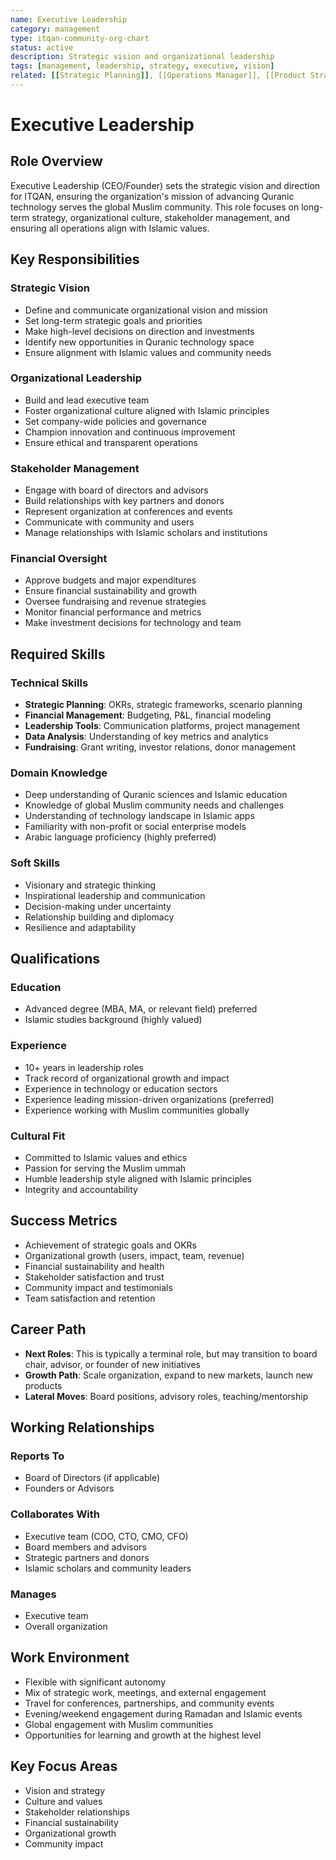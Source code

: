 ```yaml
---
name: Executive Leadership
category: management
type: itqan-community-org-chart
status: active
description: Strategic vision and organizational leadership
tags: [management, leadership, strategy, executive, vision]
related: [[Strategic Planning]], [[Operations Manager]], [[Product Strategy]]
---
```


# Executive Leadership

## Role Overview
Executive Leadership (CEO/Founder) sets the strategic vision and direction for ITQAN, ensuring the organization's mission of advancing Quranic technology serves the global Muslim community. This role focuses on long-term strategy, organizational culture, stakeholder management, and ensuring all operations align with Islamic values.

## Key Responsibilities

### Strategic Vision
- Define and communicate organizational vision and mission
- Set long-term strategic goals and priorities
- Make high-level decisions on direction and investments
- Identify new opportunities in Quranic technology space
- Ensure alignment with Islamic values and community needs

### Organizational Leadership
- Build and lead executive team
- Foster organizational culture aligned with Islamic principles
- Set company-wide policies and governance
- Champion innovation and continuous improvement
- Ensure ethical and transparent operations

### Stakeholder Management
- Engage with board of directors and advisors
- Build relationships with key partners and donors
- Represent organization at conferences and events
- Communicate with community and users
- Manage relationships with Islamic scholars and institutions

### Financial Oversight
- Approve budgets and major expenditures
- Ensure financial sustainability and growth
- Oversee fundraising and revenue strategies
- Monitor financial performance and metrics
- Make investment decisions for technology and team

## Required Skills

### Technical Skills
- **Strategic Planning**: OKRs, strategic frameworks, scenario planning
- **Financial Management**: Budgeting, P&L, financial modeling
- **Leadership Tools**: Communication platforms, project management
- **Data Analysis**: Understanding of key metrics and analytics
- **Fundraising**: Grant writing, investor relations, donor management

### Domain Knowledge
- Deep understanding of Quranic sciences and Islamic education
- Knowledge of global Muslim community needs and challenges
- Understanding of technology landscape in Islamic apps
- Familiarity with non-profit or social enterprise models
- Arabic language proficiency (highly preferred)

### Soft Skills
- Visionary and strategic thinking
- Inspirational leadership and communication
- Decision-making under uncertainty
- Relationship building and diplomacy
- Resilience and adaptability

## Qualifications

### Education
- Advanced degree (MBA, MA, or relevant field) preferred
- Islamic studies background (highly valued)

### Experience
- 10+ years in leadership roles
- Track record of organizational growth and impact
- Experience in technology or education sectors
- Experience leading mission-driven organizations (preferred)
- Experience working with Muslim communities globally

### Cultural Fit
- Committed to Islamic values and ethics
- Passion for serving the Muslim ummah
- Humble leadership style aligned with Islamic principles
- Integrity and accountability

## Success Metrics
- Achievement of strategic goals and OKRs
- Organizational growth (users, impact, team, revenue)
- Financial sustainability and health
- Stakeholder satisfaction and trust
- Community impact and testimonials
- Team satisfaction and retention

## Career Path
- **Next Roles**: This is typically a terminal role, but may transition to board chair, advisor, or founder of new initiatives
- **Growth Path**: Scale organization, expand to new markets, launch new products
- **Lateral Moves**: Board positions, advisory roles, teaching/mentorship

## Working Relationships

### Reports To
- Board of Directors (if applicable)
- Founders or Advisors

### Collaborates With
- Executive team (COO, CTO, CMO, CFO)
- Board members and advisors
- Strategic partners and donors
- Islamic scholars and community leaders

### Manages
- Executive team
- Overall organization

## Work Environment
- Flexible with significant autonomy
- Mix of strategic work, meetings, and external engagement
- Travel for conferences, partnerships, and community events
- Evening/weekend engagement during Ramadan and Islamic events
- Global engagement with Muslim communities
- Opportunities for learning and growth at the highest level

## Key Focus Areas
- Vision and strategy
- Culture and values
- Stakeholder relationships
- Financial sustainability
- Organizational growth
- Community impact